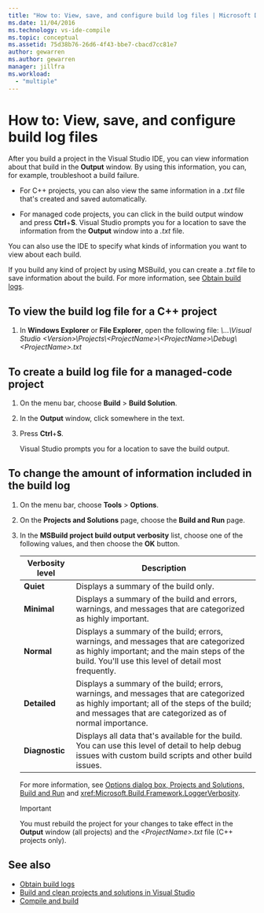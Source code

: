 ```yaml
---
title: "How to: View, save, and configure build log files | Microsoft Docs"
ms.date: 11/04/2016
ms.technology: vs-ide-compile
ms.topic: conceptual
ms.assetid: 75d38b76-26d6-4f43-bbe7-cbacd7cc81e7
author: gewarren
ms.author: gewarren
manager: jillfra
ms.workload:
  - "multiple"
---
```

# How to: View, save, and configure build log files

After you build a project in the Visual Studio IDE, you can view information about that build in the **Output** window. By using this information, you can, for example, troubleshoot a build failure. 

  - For C++ projects, you can also view the same information in a *.txt* file that's created and saved automatically. 

  - For managed code projects, you can click in the build output window and press **Ctrl**+**S**. Visual Studio prompts you for a location to save the information from the **Output** window into a *.txt* file. 
  
You can also use the IDE to specify what kinds of information you want to view about each build.

If you build any kind of project by using MSBuild, you can create a *.txt* file to save information about the build. For more information, see [Obtain build logs](../msbuild/obtaining-build-logs-with-msbuild.md).

## To view the build log file for a C++ project

1. In **Windows Explorer** or **File Explorer**, open the following file: *\\...\Visual Studio \<Version\>\Projects\\<ProjectName\>\\<ProjectName\>\Debug\\<ProjectName\>.txt*

## To create a build log file for a managed-code project

1. On the menu bar, choose **Build** > **Build Solution**.

2. In the **Output** window, click somewhere in the text.

3. Press **Ctrl**+**S**.

   Visual Studio prompts you for a location to save the build output.

## To change the amount of information included in the build log

1. On the menu bar, choose **Tools** > **Options**.

2. On the **Projects and Solutions** page, choose the **Build and Run** page.

3. In the **MSBuild project build output verbosity** list, choose one of the following values, and then choose the **OK** button.

    |Verbosity level|Description|
    | - |-----------------|
    |**Quiet**|Displays a summary of the build only.|
    |**Minimal**|Displays a summary of the build and errors, warnings, and messages that are categorized as highly important.|
    |**Normal**|Displays a summary of the build; errors, warnings, and messages that are categorized as highly important; and the main steps of the build. You'll use this level of detail most frequently.|
    |**Detailed**|Displays a summary of the build; errors, warnings, and messages that are categorized as highly important; all of the steps of the build; and messages that are categorized as of normal importance.|
    |**Diagnostic**|Displays all data that's available for the build. You can use this level of detail to help debug issues with custom build scripts and other build issues.|

     For more information, see [Options dialog box,  Projects and Solutions, Build and Run](../ide/reference/options-dialog-box-projects-and-solutions-build-and-run.md) and <xref:Microsoft.Build.Framework.LoggerVerbosity>.

    > [!IMPORTANT]
    > You must rebuild the project for your changes to take effect in the **Output** window (all projects) and the *\<ProjectName>.txt* file (C++ projects only).

## See also

- [Obtain build logs](../msbuild/obtaining-build-logs-with-msbuild.md)
- [Build and clean projects and solutions in Visual Studio](../ide/building-and-cleaning-projects-and-solutions-in-visual-studio.md)
- [Compile and build](../ide/compiling-and-building-in-visual-studio.md)

